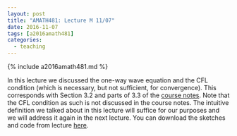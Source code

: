 ```yaml
---
layout: post
title: "AMATH481: Lecture M 11/07"
date: 2016-11-07
tags: [a2016amath481]
categories:
  - teaching
---
```


{% include a2016amath481.md %}

In this lecture we discussed the one-way wave
equation and the CFL condition (which is necessary,
but not sufficient, for convergence).
This corresponds with Section 
3.2 and parts of 3.3 of the [course notes](/teaching/courses/uw-amath-481-a-2016/resources/581-notes-kutz.pdf). Note that the CFL
condition as such is not discussed in the course notes. The
intuitive definition we talked about in this lecture will
suffice for our purposes and we will address it again in
the next lecture. You can download
the sketches and code from lecture [here](/teaching/courses/uw-amath-481-a-2016/resources/lec-11-07.zip).
